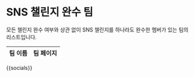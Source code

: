# SNS 챌린지 완수 팀 #

모든 챌린지 완수 여부와 상관 없이 SNS 챌린지를 하나라도 완수한 멤버가 있는 팀의 리스트입니다.

| 팀 이름 | 팀 페이지 |
| ------- | --------- |
{{socials}}
